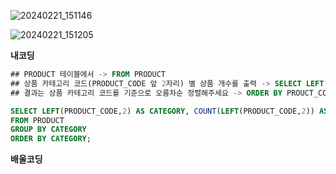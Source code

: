 ![20240221_151146](https://github.com/junhosong0/MySQL/assets/117610783/f8cb5c36-8672-48cd-9d94-e45c7d4a5939)

![20240221_151205](https://github.com/junhosong0/MySQL/assets/117610783/207fad4c-1c17-4fc7-b729-7b8452840c3d)

**내코딩**

```SQL
## PRODUCT 테이블에서 -> FROM PRODUCT
## 상품 카테고리 코드(PRODUCT_CODE 앞 2자리) 별 상품 개수를 출력 -> SELECT LEFT(PRODUCT_CODE) AS CATEGORY, COUNT(LEFT(PRODUCT_CODE,2)) AS PRODUCTS GROUP BY CATEGORY
## 결과는 상품 카테고리 코드를 기준으로 오름차순 정렬해주세요 -> ORDER BY PROUCT_CODE

SELECT LEFT(PRODUCT_CODE,2) AS CATEGORY, COUNT(LEFT(PRODUCT_CODE,2)) AS PRODUCTS
FROM PRODUCT
GROUP BY CATEGORY
ORDER BY CATEGORY;
```


**배울코딩**


```SQL


```

